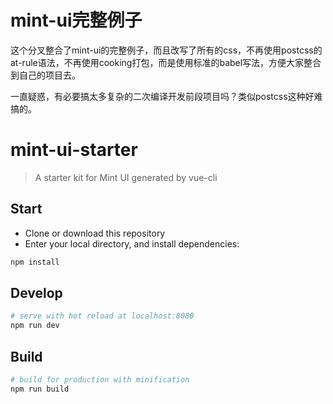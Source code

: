 # mint-ui完整例子
这个分叉整合了mint-ui的完整例子，而且改写了所有的css，不再使用postcss的at-rule语法，不再使用cooking打包，而是使用标准的babel写法，方便大家整合到自己的项目去。


一直疑惑，有必要搞太多复杂的二次编译开发前段项目吗？类似postcss这种好难搞的。

# mint-ui-starter

> A starter kit for Mint UI generated by vue-cli

## Start

 - Clone or download this repository
 - Enter your local directory, and install dependencies:

``` bash
npm install
```

## Develop

``` bash
# serve with hot reload at localhost:8080
npm run dev
```

## Build

``` bash
# build for production with minification
npm run build
```